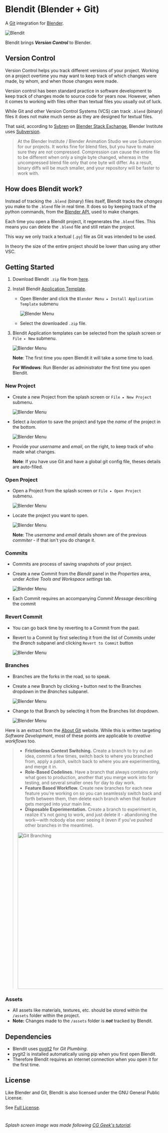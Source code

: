 # Blendit (Blender + Git)

A [Git](https://git-scm.com/) integration for [Blender](https://www.blender.org/).

![Blendit](https://raw.githubusercontent.com/imaginelenses/blendit/main/splash.png)

Blendit brings ***Version Control*** to Blender.

## Version Control
Version Control helps you track different versions of your project. Working on a project overtime you may want to keep track of which changes were made, by whom, and when those changes were made.

Version control has been standard practice in software development to keep track of changes mode to source code for years now. However, when it comes to working with files other than textual files you usually out of luck.

While Git and other Version Control Systems (VCS) can track `.blend` (binary) files it does not make much sense as they are designed for textual files.

That said, according to [Sybren](https://github.com/sybrenstuvel/) on [Blender Stack Exchange](https://blender.stackexchange.com/a/108186/154740), Blender Institute uses [Subversion](https://subversion.apache.org/).
> At the Blender Institute / Blender Animation Studio we use Subversion for our projects. It works fine for blend files, but you have to make sure they are not compressed. Compression can cause the entire file to be different when only a single byte changed, whereas in the uncompressed blend file only that one byte will differ. As a result, binary diffs will be much smaller, and your repository will be faster to work with.

## How does Blendit work?

Instead of tracking the `.blend` (binary) files itself, Blendit tracks the *changes* you make to the `.blend` file in real time. It does so by keeping track of the python commands, from the [Blender API](https://docs.blender.org/api/current/index.html), used to make changes.

Each time you open a Blendit project, it regenerates the `.blend` files. This means you can delete the `.blend` file and still retain the project.

This way we only track a textual (`.py`) file as Git was intended to be used. 

In theory the size of the entire project should be lower than using any other VSC.

## Getting Started

1. Download Blendit `.zip` file from [here](https://github.com/imaginelenses/blendit/archive/refs/tags/v0.1.0-alpha.zip).

2. Install Blendit [Application Template](https://docs.blender.org/manual/en/latest/advanced/app_templates.html#app-templates).
        
   
   - Open Blender and click the `Blender Menu ▸ Install Application Template` submenu

        <img class="img-fluid mb-3 rounded shadow-lg" src="https://github.com/imaginelenses/blenditSite/blob/main/src/assets/installTemp.png" alt="Blender Menu">

   - Select the downloaded `.zip` file.

3. Blendit Application templates can be selected from the splash screen or `File ▸ New` submenu.

    <img class="img-fluid mb-3 rounded shadow-lg" src="https://github.com/imaginelenses/blenditSite/blob/main/src/assets/openBlendit.png" alt="Blender Menu">

    **Note**: The first time you open Blendit it will take a some time to load.

    **For Windows**: Run Blender as administrator the first time you open Blendit.

### New Project

- Create a new Project from the splash screen or `File ▸ New Project` submenu.

    <img class="img-fluid mb-3 rounded shadow-lg" src="https://github.com/imaginelenses/blenditSite/blob/main/src/assets/fileMenuNewProject.png" alt="Blender Menu">

- Select a *location* to save the project and type the *name* of the project in the bottom.

    <img class="img-fluid mb-3 rounded shadow-lg" src="https://github.com/imaginelenses/blenditSite/blob/main/src/assets/newProject.png" alt="Blender Menu" loading="lazy">

- Provide your *username* and *email*, on the right, to keep track of who made what changes.
    
    **Note**: If you have use Git and have a global git config file, theses details are auto-filled.


### Open Project

- Open a Project from the splash screen or `File ▸ Open Project` submenu.

    <img class="img-fluid mb-3 rounded shadow-lg" src="https://github.com/imaginelenses/blenditSite/blob/main/src/assets/fileMenuOpenProject.png" alt="Blender Menu" loading="lazy">
    
- Locate the project you want to open.
    
    <img class="img-fluid mb-3 rounded shadow-lg" src="https://github.com/imaginelenses/blenditSite/blob/main/src/assets/openProject.png" alt="Blender Menu" loading="lazy">

    **Note**: The *username* and *email* details shown are of the previous *commiter* - if that isn't you do change it.

### Commits

- Commits are process of saving snapshots of your project.
- Create a new Commit from the *Blendit* panel in the *Properties* area, under *Active Tools and Workspace settings* tab.

    <img class="img-fluid mb-3 rounded shadow-lg" src="https://github.com/imaginelenses/blenditSite/blob/main/src/assets/blenditPanel.png" alt="Blender Menu" loading="lazy">

- Each Commit requires an accompanying *Commit Message* describing the commit

### Revert Commit

- You can go back time by reverting to a Commit from the past.
- Revert to a Commit by first selecting it from the list of Commits under the *Branch* subpanel and clicking `Revert to Commit` button
  
    <img class="img-fluid mb-3 rounded shadow-lg" src="https://github.com/imaginelenses/blenditSite/blob/main/src/assets/revertCommit.png" alt="Blender Menu" loading="lazy">
  
### Branches

- Branches are the forks in the road, so to speak.
- Create a new Branch by clicking `+` button next to the Branches dropdown in the *Branches* subpanel.

    <img class="img-fluid mb-3 rounded shadow-lg" src="https://github.com/imaginelenses/blenditSite/blob/main/src/assets/newBranch.png" alt="Blender Menu" loading="lazy">

- Change to that Branch by selecting it from the Branches list dropdown.

    <img class="img-fluid mb-3 rounded shadow-lg" src="https://github.com/imaginelenses/blenditSite/blob/main/src/assets/branchList.png" alt="Blender Menu" loading="lazy">

Here is an extract from the [About Git](https://git-scm.com/about) website. While this is written targeting *Software Development*, most of these points are applicable to *creative workflows* too.

> - **Frictionless Context Switching.** Create a branch to try out an idea, commit a few times, switch back to where you branched from, apply a patch, switch back to where you are experimenting, and merge it in.
> - **Role-Based Codelines.** Have a branch that always contains only what goes to production, another that you merge work into for testing, and several smaller ones for day to day work.
> - **Feature Based Workflow.** Create new branches for each new feature you're working on so you can seamlessly switch back and forth between them, then delete each branch when that feature gets merged into your main line.
> - **Disposable Experimentation.** Create a branch to experiment in, realize it's not going to work, and just delete it - abandoning the work—with nobody else ever seeing it (even if you've pushed other branches in the meantime).
> <img src="https://git-scm.com/images/about/branches@2x.png" alt="Git Branching" width="500">

### Assets

- All assets like materials, textures, etc. should be stored within the `/assets` folder within the project.
- **Note:** Changes made to the `/assets` folder is ***not***  tracked by Blendit.

## Dependencies

- Blendit uses [pygit2](https://github.com/libgit2/pygit2) for *Git Plumbing*.
- pygit2 is installed automatically using pip when you first open Blendit. 
- Therefore Blendit requires an internet connection when you open it for the first time.

## License

Like Blender and Git, Blendit is also licensed under the GNU General Public License. 

See [Full License](https://github.com/imaginelenses/blendit/blob/main/LICENSE).


#
*Splash screen image was made following [CG Geek's tutorial](https://youtu.be/72LPW4S8bns).*
